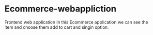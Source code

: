 # Ecommerce-webappliction
Frontend web application
In this Ecommerce application we can see the item and choose them add to cart and singin option.
